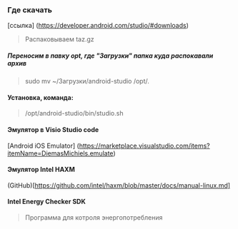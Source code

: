 ###  Где скачать    
[ссылка] (https://developer.android.com/studio/#downloads)

> Распаковываем taz.gz      


##### Переносим в павку opt, где "Загрузки" папка куда распокавали архив
> sudo mv ~/Загрузки/android-studio /opt/.


#### Установка, команда:    
> /opt/android-studio/bin/studio.sh

#### Эмулятор в Visio Studio code
[Android iOS Emulator] (https://marketplace.visualstudio.com/items?itemName=DiemasMichiels.emulate)

#### Эмулятор Intel HAXM 
(GitHub)[https://github.com/intel/haxm/blob/master/docs/manual-linux.md]      


#### Intel Energy Checker SDK
> Программа для котроля энергопотребления 
